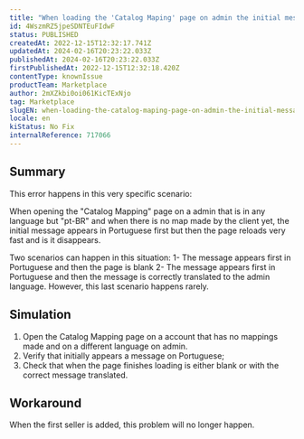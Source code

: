 ```yaml
---
title: "When loading the 'Catalog Maping' page on admin the initial message is not translated"
id: 4WszmRZ5jpeSDNTEuFIdwF
status: PUBLISHED
createdAt: 2022-12-15T12:32:17.741Z
updatedAt: 2024-02-16T20:23:22.033Z
publishedAt: 2024-02-16T20:23:22.033Z
firstPublishedAt: 2022-12-15T12:32:18.420Z
contentType: knownIssue
productTeam: Marketplace
author: 2mXZkbi0oi061KicTExNjo
tag: Marketplace
slugEN: when-loading-the-catalog-maping-page-on-admin-the-initial-message-is-not-translated
locale: en
kiStatus: No Fix
internalReference: 717066
---
```


## Summary



This error happens in this very specific scenario:

When opening the "Catalog Mapping" page on a admin that is in any language but "pt-BR" and when there is no map made by the client yet, the initial message appears in Portuguese first but then the page reloads very fast and is it disappears.

Two scenarios can happen in this situation:
1- The message appears first in Portuguese and then the page is blank
2- The message appears first in Portuguese and then the message is correctly translated to the admin language. However, this last scenario happens rarely.


##

## Simulation




1. Open the Catalog Mapping page on a account that has no mappings made and on a different language on admin.
2. Verify that initially appears a message on Portuguese;
3. Check that when the page finishes loading is either blank or with the correct message translated.


##

## Workaround



When the first seller is added, this problem will no longer happen.

